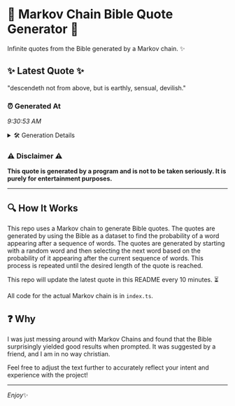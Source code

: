 # 📖 Markov Chain Bible Quote Generator 📖

Infinite quotes from the Bible generated by a Markov chain. ✨

## ✨ Latest Quote ✨
"descendeth not from above, but is earthly, sensual, devilish."

### ⏰ Generated At
*9:30:53 AM*

<details>
    <summary>🛠️ Generation Details</summary>
    <p>
        <strong>🌱 Seed:</strong> descendeth<br>
        <strong>🔄 Iterations:</strong> 8<br>
        <strong>📜 Context History:</strong><br>[ descendeth ]: not<br>[ descendeth, not ]: from<br>[ descendeth, not, from ]: above,<br>[ descendeth, not, from, above, ]: but<br>[ descendeth, not, from, above,, but ]: is<br>[ descendeth, not, from, above,, but, is ]: earthly,<br>[ not, from, above,, but, is, earthly, ]: sensual,<br>[ from, above,, but, is, earthly,, sensual, ]: devilish.<br>
    </p>
</details>

### ⚠️ Disclaimer ⚠️
**This quote is generated by a program and is not to be taken seriously. It is purely for entertainment purposes.**

---

## 🔍 How It Works

This repo uses a Markov chain to generate Bible quotes. The quotes are generated by using the Bible as a dataset to find the probability of a word appearing after a sequence of words. The quotes are generated by starting with a random word and then selecting the next word based on the probability of it appearing after the current sequence of words. This process is repeated until the desired length of the quote is reached.

This repo will update the latest quote in this README every 10 minutes. ⏳

All code for the actual Markov chain is in `index.ts`.

## ❓ Why

I was just messing around with Markov Chains and found that the Bible surprisingly yielded good results when prompted. 
It was suggested by a friend, and I am in no way christian.

Feel free to adjust the text further to accurately reflect your intent and experience with the project!

---

*Enjoy*✨
